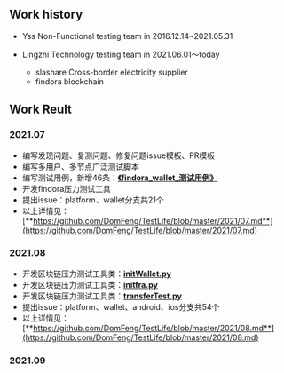 ## Work history
* Yss Non-Functional testing team in 2016.12.14~2021.05.31


* Lingzhi Technology testing team in 2021.06.01～today
    * slashare Cross-border electricity supplier 
    * findora blockchain 


## Work Reult
### 2021.07
* 编写发现问题、复测问题、修复问题issue模板、PR模板
* 编写多用户、多节点广泛测试脚本
* 编写测试用例，新增46条：[**《findora_wallet_测试用例》**](https://docs.google.com/spreadsheets/d/1RymaY9zRvt37ZRlWx1SF8dDiLXYrYB8_HgNPTed8O_s/edit?usp=sharing)
* 开发findora压力测试工具
* 提出issue：platform、wallet分支共21个
* 以上详情见：[**https://github.com/DomFeng/TestLife/blob/master/2021/07.md**](https://github.com/DomFeng/TestLife/blob/master/2021/07.md)

### 2021.08
* 开发区块链压力测试工具类：[**initWallet.py**](https://github.com/DomFeng/testnet/blob/main/performenceTest/initWallet.py)
* 开发区块链压力测试工具类：[**initfra.py**](https://github.com/DomFeng/testnet/blob/main/performenceTest/initfra.py)
* 开发区块链压力测试工具类：[**transferTest.py**](https://github.com/DomFeng/testnet/blob/main/performenceTest/transferTest.py)
* 提出issue：platform、wallet、android、ios分支共54个
* 以上详情见：[**https://github.com/DomFeng/TestLife/blob/master/2021/08.md**](https://github.com/DomFeng/TestLife/blob/master/2021/08.md)

### 2021.09
